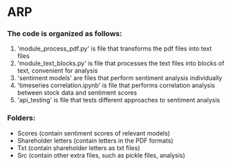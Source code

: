 # ARP

### The code is organized as follows:
1. 'module_process_pdf.py' is file that transforms the pdf files into text files
2. 'module_text_blocks.py' is file that processes the text files into blocks of text, convenient for analysis
3. 'sentiment models' are files that perform sentiment analysis individually
4. 'timeseries correlation.ipynb' is file that performs correlation analysis between stock data and sentiment scores
5. 'api_testing' is file that tests different approaches to sentiment analysis


### Folders:
- Scores (contain sentiment scores of relevant models)
- Shareholder letters (contain letters in the PDF formats)
- Txt (contain shareholder letters as txt files)
- Src (contain other extra files, such as pickle files, analysis)
